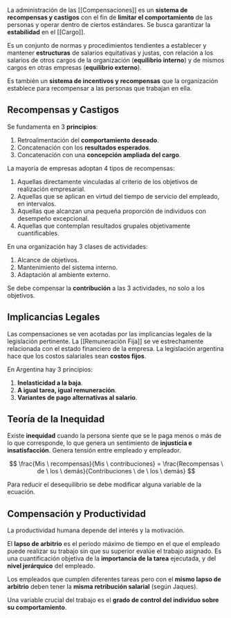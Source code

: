 La administración de las [[Compensaciones]] es un **sistema de recompensas y castigos** con el fin de **limitar el comportamiento** de las personas y operar dentro de ciertos estándares. Se busca garantizar la **estabilidad** en el [[Cargo]].

Es un conjunto de normas y procedimientos tendientes a establecer y mantener **estructuras** de salarios equitativas y justas, con relación a los salarios de otros cargos de la organización (**equilibrio interno**) y de mismos cargos en otras empresas (**equilibrio externo**).

Es también un **sistema de incentivos y recompensas** que la organización establece para recompensar a las personas que trabajan en ella.

## Recompensas y Castigos

Se fundamenta en 3 **principios**:

1. Retroalimentación del **comportamiento deseado**.
2. Concatenación con los **resultados esperados**.
3. Concatenación con una **concepción ampliada del cargo**.

La mayoría de empresas adoptan 4 tipos de recompensas:

1. Aquellas directamente vinculadas al criterio de los objetivos de realización empresarial.
2. Aquellas que se aplican en virtud del tiempo de servicio del empleado, en intervalos.
3. Aquellas que alcanzan una pequeña proporción de individuos con desempeño excepcional.
4. Aquellas que contemplan resultados grupales objetivamente cuantificables.

En una organización hay 3 clases de actividades:

1. Alcance de objetivos.
2. Mantenimiento del sistema interno.
3. Adaptación al ambiente externo.

Se debe compensar la **contribución** a las 3 actividades, no solo a los objetivos.

## Implicancias Legales

Las compensaciones se ven acotadas por las implicancias legales de la legislación pertinente. La [[Remuneración Fija]] se ve estrechamente relacionada con el estado financiero de la empresa. La legislación argentina hace que los costos salariales sean **costos fijos**.

En Argentina hay 3 principios:

1. **Inelasticidad a la baja**.
2. **A igual tarea, igual remuneración**.
3. **Variantes de pago alternativas al salario**.

## Teoría de la Inequidad

Existe **inequidad** cuando la persona siente que se le paga menos o más de lo que corresponde, lo que genera un sentimiento de **injusticia e insatisfacción**. Genera tensión entre empleado y empleador.

$$
\frac{Mis \ recompensas}{Mis \ contribuciones} = \frac{Recompensas \ de \ los \ demás}{Contribuciones \ de \ los \ demás}
$$

Para reducir el desequilibrio se debe modificar alguna variable de la ecuación.

## Compensación y Productividad

La productividad humana depende del interés y la motivación.

El **lapso de arbitrio** es el período máximo de tiempo en el que el empleado puede realizar su trabajo sin que su superior evalúe el trabajo asignado. Es una cuantificación objetiva de la **importancia de la tarea** ejecutada, y del **nivel jerárquico** del empleado.

Los empleados que cumplen diferentes tareas pero con el **mismo lapso de arbitrio** deben tener la **misma retribución salarial** (según Jaques).

Una variable crucial del trabajo es el **grado de control del individuo sobre su comportamiento**.
